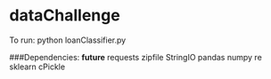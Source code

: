 # dataChallenge
To run: python loanClassifier.py

###Dependencies: 
__future__
requests
zipfile
StringIO
pandas
numpy
re
sklearn
cPickle
